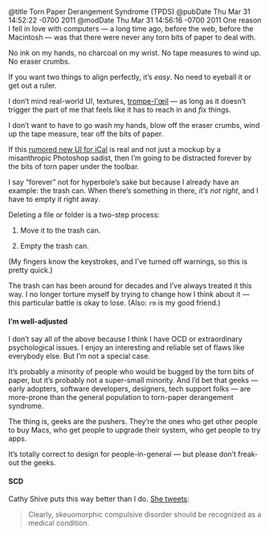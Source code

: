 @title Torn Paper Derangement Syndrome (TPDS)
@pubDate Thu Mar 31 14:52:22 -0700 2011
@modDate Thu Mar 31 14:56:16 -0700 2011
One reason I fell in love with computers — a long time ago, before the web, before the Macintosh — was that there were never any torn bits of paper to deal with.

No ink on my hands, no charcoal on my wrist. No tape measures to wind up. No eraser crumbs.

If you want two things to align perfectly, it’s <em>easy</em>. No need to eyeball it or get out a ruler.

I don’t mind real-world UI, textures, <a href="http://en.wikipedia.org/wiki/Trompe-l'œil">trompe-l'œil</a>  — as long as it doesn’t trigger the part of me that feels like it has to reach in and <em>fix</em> things.

I don’t want to have to go wash my hands, blow off the eraser crumbs, wind up the tape measure, tear off the bits of paper.

If this <a href="http://www.macrumors.com/2011/03/31/mac-os-x-lion-developer-preview-2-brings-new-look-for-ical/">rumored new UI for iCal</a> is real and not just a mockup by a misanthropic Photoshop sadist, then I’m going to be distracted forever by the bits of torn paper under the toolbar.

I say “forever” not for hyperbole’s sake but because I already have an example: the trash can. When there’s something in there, <em>it’s not right</em>, and I have to empty it right away.

Deleting a file or folder is a two-step process:

1. Move it to the trash can.

2. Empty the trash can.

(My fingers know the keystrokes, and I’ve turned off warnings, so this is pretty quick.)

The trash can has been around for decades and I’ve always treated it this way. I no longer torture myself by trying to change how I think about it — this particular battle is okay to lose. (Also: <code>rm</code> is my good friend.)

#### I’m well-adjusted

I don’t say all of the above because I think I have OCD or extraordinary psychological issues. I enjoy an interesting and reliable set of flaws like everybody else. But I’m not a special case.

It’s probably a minority of people who would be bugged by the torn bits of paper, but it’s probably not a super-small minority. And I’d bet that geeks — early adopters, software developers, designers, tech support folks — are more-prone than the general population to torn-paper derangement syndrome.

The thing is, geeks are the pushers. They’re the ones who get other people to buy Macs, who get people to upgrade their system, who get people to try apps.

It’s totally correct to design for people-in-general — but please don’t freak-out the geeks.

#### SCD

Cathy Shive</a> puts this way better than I do. <a href="http://twitter.com/#!/catshive/status/53573118681300992">She tweets</a>:

>Clearly, skeuomorphic compulsive disorder should be recognized as a medical condition.
